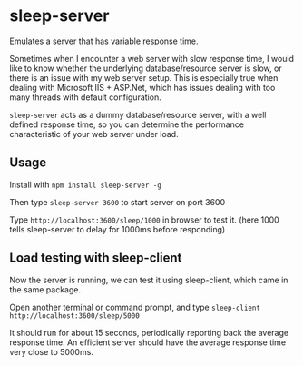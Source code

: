 # sleep-server
Emulates a server that has variable response time.

Sometimes when I encounter a web server with slow response time, I would like to know whether the underlying database/resource server is slow, or there is an issue with my web server setup. This is especially true when dealing with Microsoft IIS + ASP.Net, which has issues dealing with too many threads with default configuration.

`sleep-server` acts as a dummy database/resource server, with a well defined response time, so you can determine the performance characteristic of your web server under load.


## Usage

Install with `npm install sleep-server -g`

Then type `sleep-server 3600` to start server on port 3600

Type `http://localhost:3600/sleep/1000` in browser to test it. (here 1000 tells sleep-server to delay for 1000ms before responding)


## Load testing with sleep-client

Now the server is running, we can test it using sleep-client, which came in the same package.

Open another terminal or command prompt, and type `sleep-client http://localhost:3600/sleep/5000`

It should run for about 15 seconds, periodically reporting back the average response time. An efficient server should have the average response time very close to 5000ms.
